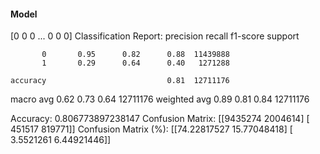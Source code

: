 #### Model
[0 0 0 ... 0 0 0]
Classification Report:
              precision    recall  f1-score   support

           0       0.95      0.82      0.88  11439888
           1       0.29      0.64      0.40   1271288

    accuracy                           0.81  12711176
   macro avg       0.62      0.73      0.64  12711176
weighted avg       0.89      0.81      0.84  12711176

Accuracy: 0.806773897238147
Confusion Matrix:
[[9435274 2004614]
 [ 451517  819771]]
Confusion Matrix (%):
[[74.22817527 15.77048418]
 [ 3.5521261   6.44921446]]
